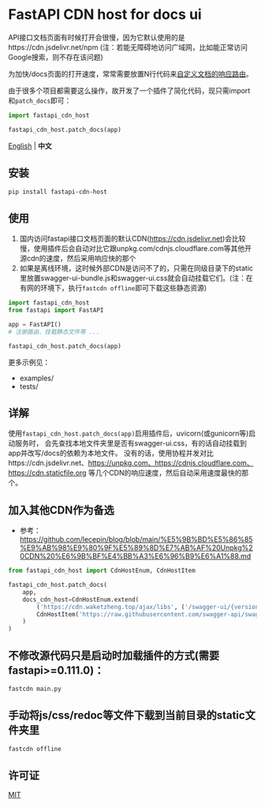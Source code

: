 # FastAPI CDN host for docs ui

API接口文档页面有时候打开会很慢，因为它默认使用的是https://cdn.jsdelivr.net/npm
(注：若能无障碍地访问广域网，比如能正常访问Google搜索，则不存在该问题)

为加快/docs页面的打开速度，常常需要放置N行代码来[自定义文档的响应路由](https://fastapi.tiangolo.com/how-to/custom-docs-ui-assets/?h=static#custom-cdn-for-javascript-and-css)。

由于很多个项目都需要这么操作，故开发了一个插件了简化代码，现只需import和`patch_docs`即可：
```py
import fastapi_cdn_host

fastapi_cdn_host.patch_docs(app)
````

[English](./README.md) | **中文**

## 安装

```bash
pip install fastapi-cdn-host
```

## 使用
1. 国内访问fastapi接口文档页面的默认CDN(https://cdn.jsdelivr.net)会比较慢，使用插件后会自动对比它跟unpkg.com/cdnjs.cloudflare.com等其他开源cdn的速度，然后采用响应快的那个
2. 如果是离线环境，这时候外部CDN是访问不了的，只需在同级目录下的static里放置swagger-ui-bundle.js和swagger-ui.css就会自动挂载它们。(注：在有网的环境下，执行`fastcdn offline`即可下载这些静态资源)
```py
import fastapi_cdn_host
from fastapi import FastAPI

app = FastAPI()
# 注册路由、挂载静态文件等 ...

fastapi_cdn_host.patch_docs(app)
```
更多示例见：
- examples/
- tests/

## 详解

使用`fastapi_cdn_host.patch_docs(app)`启用插件后，uvicorn(或gunicorn等)启动服务时，
会先查找本地文件夹里是否有swagger-ui.css，有的话自动挂载到app并改写/docs的依赖为本地文件。
没有的话，使用协程并发对比https://cdn.jsdelivr.net、https://unpkg.com、https://cdnjs.cloudflare.com、https://cdn.staticfile.org
等几个CDN的响应速度，然后自动采用速度最快的那个。

## 加入其他CDN作为备选

- 参考：https://github.com/lecepin/blog/blob/main/%E5%9B%BD%E5%86%85%E9%AB%98%E9%80%9F%E5%89%8D%E7%AB%AF%20Unpkg%20CDN%20%E6%9B%BF%E4%BB%A3%E6%96%B9%E6%A1%88.md
```py
from fastapi_cdn_host import CdnHostEnum, CdnHostItem

fastapi_cdn_host.patch_docs(
    app,
    docs_cdn_host=CdnHostEnum.extend(
        ('https://cdn.waketzheng.top/ajax/libs', ('/swagger-ui/{version}/', '')),
        CdnHostItem('https://raw.githubusercontent.com/swagger-api/swagger-ui/v5.14.0/dist/swagger-ui.css'),  # github
    )
)
```

## 不修改源代码只是启动时加载插件的方式(需要fastapi>=0.111.0)：

```bash
fastcdn main.py
```

## 手动将js/css/redoc等文件下载到当前目录的static文件夹里

```bash
fastcdn offline
```

## 许可证

[MIT](./LICENSE)
